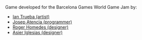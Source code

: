 Game developed for the Barcelona Games World Game Jam by:
- [Ian Trueba (artist)](https://github.com/ianexe)
- [Josep Atencia (programmer)](https://github.com/joeyGumer)
- [Roger Homedes (designer)](https://github.com/rohomedesrius)
- [Asier Iglesias (designer)](https://github.com/asierigle)
